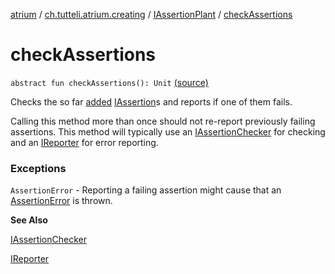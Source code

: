 [atrium](../../index.md) / [ch.tutteli.atrium.creating](../index.md) / [IAssertionPlant](index.md) / [checkAssertions](.)

# checkAssertions

`abstract fun checkAssertions(): Unit` [(source)](https://github.com/robstoll/atrium/tree/master/atrium-api/src/main/kotlin/ch/tutteli/atrium/creating/IAssertionPlant.kt#L50)

Checks the so far [added](add-assertion.md) [IAssertion](../../ch.tutteli.atrium.assertions/-i-assertion/index.md)s and reports if one of them fails.

Calling this method more than once should not re-report previously failing assertions.
This method will typically use an [IAssertionChecker](../../ch.tutteli.atrium.checking/-i-assertion-checker/index.md) for checking and an [IReporter](../../ch.tutteli.atrium.reporting/-i-reporter/index.md) for error reporting.

### Exceptions

`AssertionError` - Reporting a failing assertion might cause that an [AssertionError](http://docs.oracle.com/javase/6/docs/api/java/lang/AssertionError.html) is thrown.

**See Also**

[IAssertionChecker](../../ch.tutteli.atrium.checking/-i-assertion-checker/index.md)

[IReporter](../../ch.tutteli.atrium.reporting/-i-reporter/index.md)

